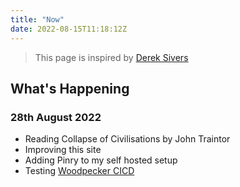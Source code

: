 ```yaml
---
title: "Now"
date: 2022-08-15T11:18:12Z
---
```


> This page is inspired by [Derek Sivers](https://nownownow.com/about)

## What's Happening

### 28th August 2022

* Reading Collapse of Civilisations by John Traintor
* Improving this site
* Adding Pinry to my self hosted setup
* Testing [Woodpecker CICD](https://woodpecker-ci.org)
